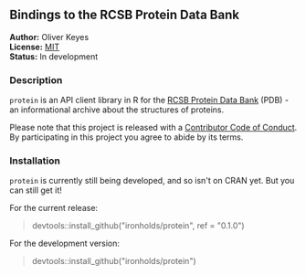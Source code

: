 ## Bindings to the RCSB Protein Data Bank

__Author:__ Oliver Keyes<br/>
__License:__ [MIT](http://opensource.org/licenses/MIT)<br/>
__Status:__ In development

### Description

`protein` is an API client library in R for the [RCSB Protein Data Bank](http://www.rcsb.org/pdb/home/home.do) (PDB) - an informational archive about the structures of proteins.

Please note that this project is released with a [Contributor Code of Conduct](CONDUCT.md). By participating in this project you agree to abide by its terms.

### Installation

`protein` is currently still being developed, and so isn't on CRAN yet. But you can still get it!

For the current release:

> devtools::install_github("ironholds/protein", ref = "0.1.0")

For the development version:

> devtools::install_github("ironholds/protein")